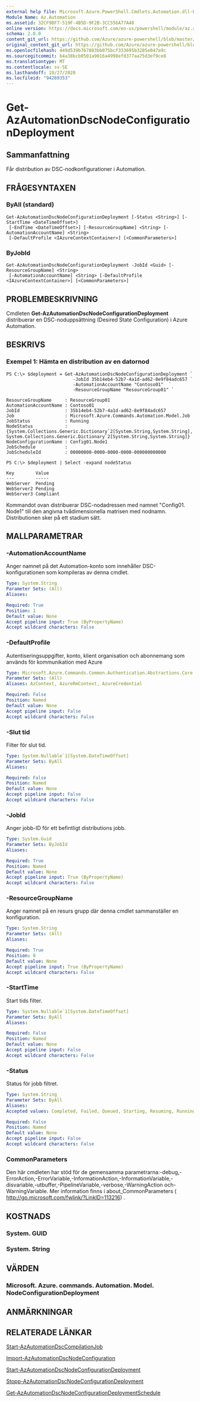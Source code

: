 ```yaml
---
external help file: Microsoft.Azure.PowerShell.Cmdlets.Automation.dll-Help.xml
Module Name: Az.Automation
ms.assetid: 32CF9BF7-519F-4B5D-9F2B-3CC556A77A48
online version: https://docs.microsoft.com/en-us/powershell/module/az.automation/get-azautomationdscnodeconfigurationdeployment
schema: 2.0.0
content_git_url: https://github.com/Azure/azure-powershell/blob/master/src/Automation/Automation/help/Get-AzAutomationDscNodeConfigurationDeployment.md
original_content_git_url: https://github.com/Azure/azure-powershell/blob/master/src/Automation/Automation/help/Get-AzAutomationDscNodeConfigurationDeployment.md
ms.openlocfilehash: 449d539b767883bb075bcf333695b3285e047a9c
ms.sourcegitcommit: b4a38bcb0501a9016a4998efd377aa75d3ef9ce8
ms.translationtype: MT
ms.contentlocale: sv-SE
ms.lasthandoff: 10/27/2020
ms.locfileid: "94269353"
---
```

# Get-AzAutomationDscNodeConfigurationDeployment

## Sammanfattning
Får distribution av DSC-nodkonfigurationer i Automation.

## FRÅGESYNTAXEN

### ByAll (standard)
```
Get-AzAutomationDscNodeConfigurationDeployment [-Status <String>] [-StartTime <DateTimeOffset>]
 [-EndTime <DateTimeOffset>] [-ResourceGroupName] <String> [-AutomationAccountName] <String>
 [-DefaultProfile <IAzureContextContainer>] [<CommonParameters>]
```

### ByJobId
```
Get-AzAutomationDscNodeConfigurationDeployment -JobId <Guid> [-ResourceGroupName] <String>
 [-AutomationAccountName] <String> [-DefaultProfile <IAzureContextContainer>] [<CommonParameters>]
```

## PROBLEMBESKRIVNING
Cmdleten **Get-AzAutomationDscNodeConfigurationDeployment** distribuerar en DSC-noduppsättning (Desired State Configuration) i Azure Automation.

## BESKRIVS

### Exempel 1: Hämta en distribution av en datornod
```
PS C:\> $deployment = Get-AzAutomationDscNodeConfigurationDeployment `
                         -JobId 35b14eb4-52b7-4a1d-ad62-8e9f84adc657 `
                         -AutomationAccountName "Contoso01"  `
                         -ResourceGroupName "ResourceGroup01" `
            
ResourceGroupName     : ResourceGroup01
AutomationAccountName : Contoso01
JobId                 : 35b14eb4-52b7-4a1d-ad62-8e9f84adc657
Job                   : Microsoft.Azure.Commands.Automation.Model.Job
JobStatus             : Running
NodeStatus            : {System.Collections.Generic.Dictionary`2[System.String,System.String], System.Collections.Generic.Dictionary`2[System.String,System.String]}
NodeConfigurationName : Config01.Node1
JobSchedule           :
JobScheduleId         : 00000000-0000-0000-0000-000000000000

PS C:\> $deployment | Select -expand nodeStatus

Key        Value
---        -----
WebServer  Pending
WebServer2 Pending
WebServer3 Compliant
```

Kommandot ovan distribuerar DSC-nodadressen med namnet "Config01. Node1" till den angivna tvådimensionella matrisen med nodnamn. Distributionen sker på ett stadium sätt.

## MALLPARAMETRAR

### -AutomationAccountName
Anger namnet på det Automation-konto som innehåller DSC-konfigurationen som kompileras av denna cmdlet.

```yaml
Type: System.String
Parameter Sets: (All)
Aliases:

Required: True
Position: 1
Default value: None
Accept pipeline input: True (ByPropertyName)
Accept wildcard characters: False
```

### -DefaultProfile
Autentiseringsuppgifter, konto, klient organisation och abonnemang som används för kommunikation med Azure

```yaml
Type: Microsoft.Azure.Commands.Common.Authentication.Abstractions.Core.IAzureContextContainer
Parameter Sets: (All)
Aliases: AzContext, AzureRmContext, AzureCredential

Required: False
Position: Named
Default value: None
Accept pipeline input: False
Accept wildcard characters: False
```

### -Slut tid
Filter för slut tid.

```yaml
Type: System.Nullable`1[System.DateTimeOffset]
Parameter Sets: ByAll
Aliases:

Required: False
Position: Named
Default value: None
Accept pipeline input: False
Accept wildcard characters: False
```

### -JobId
Anger jobb-ID för ett befintligt distributions jobb.

```yaml
Type: System.Guid
Parameter Sets: ByJobId
Aliases:

Required: True
Position: Named
Default value: None
Accept pipeline input: True (ByPropertyName)
Accept wildcard characters: False
```

### -ResourceGroupName
Anger namnet på en resurs grupp där denna cmdlet sammanställer en konfiguration.

```yaml
Type: System.String
Parameter Sets: (All)
Aliases:

Required: True
Position: 0
Default value: None
Accept pipeline input: True (ByPropertyName)
Accept wildcard characters: False
```

### -StartTime
Start tids filter.

```yaml
Type: System.Nullable`1[System.DateTimeOffset]
Parameter Sets: ByAll
Aliases:

Required: False
Position: Named
Default value: None
Accept pipeline input: False
Accept wildcard characters: False
```

### -Status
Status för jobb filtret.

```yaml
Type: System.String
Parameter Sets: ByAll
Aliases:
Accepted values: Completed, Failed, Queued, Starting, Resuming, Running, Stopped, Stopping, Suspended, Suspending, Activating

Required: False
Position: Named
Default value: None
Accept pipeline input: False
Accept wildcard characters: False
```

### CommonParameters
Den här cmdleten har stöd för de gemensamma parametrarna:-debug,-ErrorAction,-ErrorVariable,-InformationAction,-InformationVariable,-disvariable,-utbuffer,-PipelineVariable,-verbose,-WarningAction och-WarningVariable. Mer information finns i about_CommonParameters ( http://go.microsoft.com/fwlink/?LinkID=113216) .

## KOSTNADS

### System. GUID

### System. String

## VÄRDEN

### Microsoft. Azure. commands. Automation. Model. NodeConfigurationDeployment

## ANMÄRKNINGAR

## RELATERADE LÄNKAR

[Start-AzAutomationDscCompilationJob](./Start-AzAutomationDscCompilationJob.md)

[Import-AzAutomationDscNodeConfiguration](./Import-AzAutomationDscNodeConfiguration.md)

[Start-AzAutomationDscNodeConfigurationDeployment](./Start-AzAutomationDscNodeConfigurationDeployment.md)

[Stopp-AzAutomationDscNodeConfigurationDeployment](./Stop-AzAutomationDscNodeConfigurationDeployment.md)

[Get-AzAutomationDscNodeConfigurationDeploymentSchedule](./Get-AzAutomationDscNodeConfigurationDeploymentSchedule.md)
